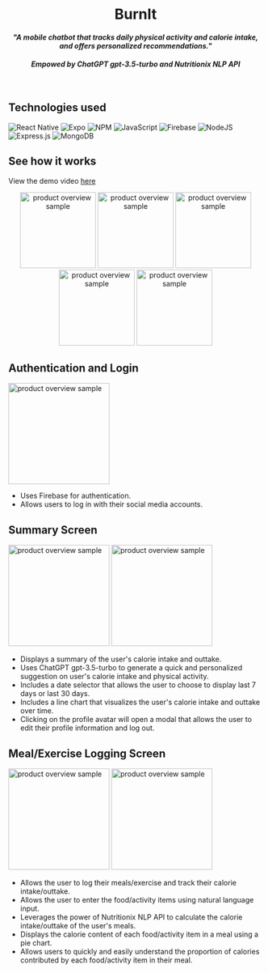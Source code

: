<h1 align="center">
  <br>
    BurnIt
    <h4 align="center">
        <i>"A mobile chatbot that tracks daily physical activity and calorie intake, and offers personalized recommendations."</i>
      <br>
    </h4>
    <h4 align="center">
        <i>Empowed by ChatGPT gpt-3.5-turbo and Nutritionix NLP API</i>
      <br>
    </h4>
    <br>
</h1>


## Technologies used

![React Native](https://img.shields.io/badge/react_native-%2320232a.svg?style=for-the-badge&logo=react&logoColor=%2361DAFB)
![Expo](https://img.shields.io/badge/expo-1C1E24?style=for-the-badge&logo=expo&logoColor=#D04A37)
![NPM](https://img.shields.io/badge/NPM-%23CB3837.svg?style=for-the-badge&logo=npm&logoColor=white)
![JavaScript](https://img.shields.io/badge/javascript-%23323330.svg?style=for-the-badge&logo=javascript&logoColor=%23F7DF1E)
![Firebase](https://img.shields.io/badge/Firebase-039BE5?style=for-the-badge&logo=Firebase&logoColor=white)
![NodeJS](https://img.shields.io/badge/node.js-6DA55F?style=for-the-badge&logo=node.js&logoColor=white)
![Express.js](https://img.shields.io/badge/express.js-%23404d59.svg?style=for-the-badge&logo=express&logoColor=%2361DAFB)
![MongoDB](https://img.shields.io/badge/MongoDB-%234ea94b.svg?style=for-the-badge&logo=mongodb&logoColor=white)

## See how it works
View the demo video [here](https://www.youtube.com/watch?v=QCMdGffHX-E)

<div align="center">
  
<img width="150" alt="product overview sample" src="https://user-images.githubusercontent.com/19434669/227030782-09274246-e384-4669-8bd9-3fd7e76e6e24.png">
<img width="150" alt="product overview sample" src="https://user-images.githubusercontent.com/19434669/227030998-39153b30-2593-4092-850c-c541481a4338.png">
<img width="150" alt="product overview sample" src="https://user-images.githubusercontent.com/19434669/227031351-11634978-96bc-4cf4-9232-b99955ea11d9.png">
<img width="150" alt="product overview sample" src="https://user-images.githubusercontent.com/19434669/227031136-89b32efe-ec33-4521-a756-20ed0a9380ef.png">
<img width="150" alt="product overview sample" src="https://user-images.githubusercontent.com/19434669/227031196-189cecae-e1ce-45a4-b50b-58e103dac7d1.png">
  
</div>


## Authentication and Login


<img width="200" alt="product overview sample" src="https://user-images.githubusercontent.com/19434669/227030782-09274246-e384-4669-8bd9-3fd7e76e6e24.png">
      <ul>
        <li>Uses Firebase for authentication.</li>
        <li>Allows users to log in with their social media accounts.</li>
      </ul>


## Summary Screen
<div align="left">
<img width="200" alt="product overview sample" src="https://user-images.githubusercontent.com/19434669/227030998-39153b30-2593-4092-850c-c541481a4338.png">
<img width="200" alt="product overview sample" src="https://user-images.githubusercontent.com/19434669/227031351-11634978-96bc-4cf4-9232-b99955ea11d9.png">
 </div>

<ul>
  <li>Displays a summary of the user's calorie intake and outtake.</li>
  <li>Uses ChatGPT gpt-3.5-turbo to generate a quick and personalized suggestion on user's calorie intake and physical activity.</li>
  <li>Includes a date selector that allows the user to choose to display last 7 days or last 30 days.</li>
  <li>Includes a line chart that visualizes the user's calorie intake and outtake over time.</li>
  <li>Clicking on the profile avatar will open a modal that allows the user to edit their profile information and log out.</li>  
</ul>


## Meal/Exercise Logging Screen
<div align="left">
<img width="200" alt="product overview sample" src="https://user-images.githubusercontent.com/19434669/227031136-89b32efe-ec33-4521-a756-20ed0a9380ef.png">
<img width="200" alt="product overview sample" src="https://user-images.githubusercontent.com/19434669/227031196-189cecae-e1ce-45a4-b50b-58e103dac7d1.png">
 </div>
 
<ul>
  <li>Allows the user to log their meals/exercise and track their calorie intake/outtake.</li>
  <li>Allows the user to enter the food/activity items using natural language input.</li>
  <li>Leverages the power of Nutritionix NLP API to calculate the calorie intake/outtake of the user's meals.</li>
  <li>Displays the calorie content of each food/activity item in a meal using a pie chart.</li>  
  <li>Allows users to quickly and easily understand the proportion of calories contributed by each food/activity item in their meal.</li>  
</ul>






